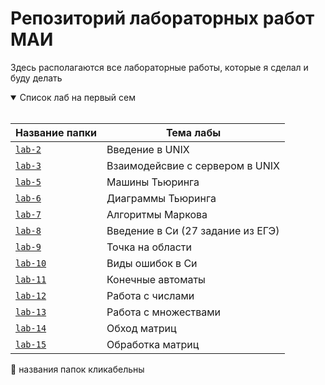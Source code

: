 # Репозиторий лабораторных работ МАИ

Здесь располагаются все лабораторные работы, которые я сделал и буду делать

<details open>
<summary>Список лаб на первый сем</summary>
<br>

| **Название папки** | **Тема лабы** |
| ------ | ------ |
| [`lab-2`](https://github.com/Haliava/maiLabs/tree/master/lab-2) | Введение в UNIX |
| [`lab-3`](https://github.com/Haliava/maiLabs/tree/master/lab-3) | Взаимодейсвие с сервером в UNIX |
| [`lab-5`](https://github.com/Haliava/maiLabs/tree/master/lab-5) | Машины Тьюринга |
| [`lab-6`](https://github.com/Haliava/maiLabs/tree/master/lab-6) | Диаграммы Тьюринга |
| [`lab-7`](https://github.com/Haliava/maiLabs/tree/master/lab-7) | Алгоритмы Маркова |
| [`lab-8`](https://github.com/Haliava/maiLabs/tree/master/lab-8) | Введение в Си (27 задание из ЕГЭ) |
| [`lab-9`](https://github.com/Haliava/maiLabs/tree/master/lab-9) | Точка на области |
| [`lab-10`](https://github.com/Haliava/maiLabs/tree/master/lab-10) | Виды ошибок в Си |
| [`lab-11`](https://github.com/Haliava/maiLabs/tree/master/lab-11) | Конечные автоматы |
| [`lab-12`](https://github.com/Haliava/maiLabs/tree/master/lab-12) | Работа с числами |
| [`lab-13`](https://github.com/Haliava/maiLabs/tree/master/lab-13) | Работа с множествами |
| [`lab-14`](https://github.com/Haliava/maiLabs/tree/master/lab-14) | Обход матриц |
| [`lab-15`](https://github.com/Haliava/maiLabs/tree/master/lab-15) | Обработка матриц |

:grimacing: названия папок кликабельны

</details>

